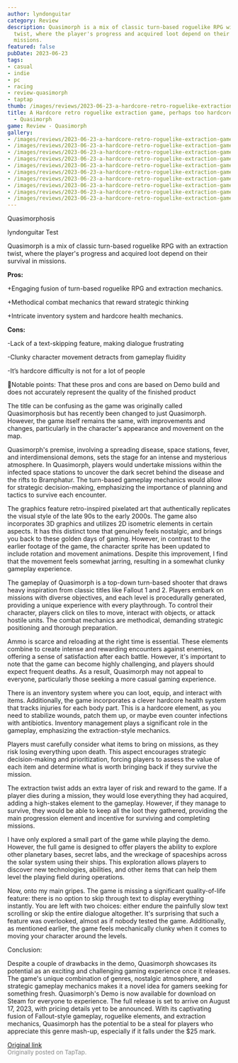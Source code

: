 ```yaml
---
author: lyndonguitar
category: Review
description: Quasimorph is a mix of classic turn-based roguelike RPG with an extraction
  twist, where the player's progress and acquired loot depend on their survival in
  missions.
featured: false
pubDate: 2023-06-23
tags:
- casual
- indie
- pc
- racing
- review-quasimorph
- taptap
thumb: /images/reviews/2023-06-23-a-hardcore-retro-roguelike-extraction-game-perhaps-too-hardcore--demo-review---quasimorph-0.avif
title: A Hardcore retro roguelike extraction game, perhaps too hardcore | Demo Review
  - Quasimorph
game: Review - Quasimorph
gallery:
- /images/reviews/2023-06-23-a-hardcore-retro-roguelike-extraction-game-perhaps-too-hardcore--demo-review---quasimorph-0.avif
- /images/reviews/2023-06-23-a-hardcore-retro-roguelike-extraction-game-perhaps-too-hardcore--demo-review---quasimorph-1.avif
- /images/reviews/2023-06-23-a-hardcore-retro-roguelike-extraction-game-perhaps-too-hardcore--demo-review---quasimorph-2.avif
- /images/reviews/2023-06-23-a-hardcore-retro-roguelike-extraction-game-perhaps-too-hardcore--demo-review---quasimorph-3.avif
- /images/reviews/2023-06-23-a-hardcore-retro-roguelike-extraction-game-perhaps-too-hardcore--demo-review---quasimorph-4.avif
- /images/reviews/2023-06-23-a-hardcore-retro-roguelike-extraction-game-perhaps-too-hardcore--demo-review---quasimorph-5.avif
- /images/reviews/2023-06-23-a-hardcore-retro-roguelike-extraction-game-perhaps-too-hardcore--demo-review---quasimorph-6.avif
- /images/reviews/2023-06-23-a-hardcore-retro-roguelike-extraction-game-perhaps-too-hardcore--demo-review---quasimorph-7.avif
- /images/reviews/2023-06-23-a-hardcore-retro-roguelike-extraction-game-perhaps-too-hardcore--demo-review---quasimorph-8.avif
- /images/reviews/2023-06-23-a-hardcore-retro-roguelike-extraction-game-perhaps-too-hardcore--demo-review---quasimorph-9.avif
---
```

Quasimorphosis

lyndonguitar
Test

Quasimorph is a mix of classic turn-based roguelike RPG with an extraction twist, where the player's progress and acquired loot depend on their survival in missions.


**Pros:**


+Engaging fusion of turn-based roguelike RPG and extraction mechanics.

+Methodical combat mechanics that reward strategic thinking

+Intricate inventory system and hardcore health mechanics.


**Cons:**


-Lack of a text-skipping feature, making dialogue frustrating

-Clunky character movement detracts from gameplay fluidity

-It’s hardcore difficulty is not for a lot of people

📝Notable points: That these pros and cons are based on Demo build and does not accurately represent the quality of the finished product

The title can be confusing as the game was originally called Quasimorphosis but has recently been changed to just Quasimorph. However, the game itself remains the same, with improvements and changes, particularly in the character's appearance and movement on the map.

Quasimorph's premise, involving a spreading disease, space stations, fever, and interdimensional demons, sets the stage for an intense and mysterious atmosphere. In Quasimorph, players would undertake missions within the infected space stations to uncover the dark secret behind the disease and the rifts to Bramphatur. The turn-based gameplay mechanics would allow for strategic decision-making, emphasizing the importance of planning and tactics to survive each encounter.

The graphics feature retro-inspired pixelated art that authentically replicates the visual style of the late 90s to the early 2000s. The game also incorporates 3D graphics and utilizes 2D isometric elements in certain aspects. It has this distinct tone that genuinely feels nostalgic, and brings you back to these golden days of gaming.  However, in contrast to the earlier footage of the game, the character sprite has been updated to include rotation and movement animations. Despite this improvement, I find that the movement feels somewhat jarring, resulting in a somewhat clunky gameplay experience.

The gameplay of Quasimorph is a top-down turn-based shooter that draws heavy inspiration from classic titles like Fallout 1 and 2. Players embark on missions with diverse objectives, and each level is procedurally generated, providing a unique experience with every playthrough. To control their character, players click on tiles to move, interact with objects, or attack hostile units. The combat mechanics are methodical, demanding strategic positioning and thorough preparation.

Ammo is scarce and reloading at the right time is essential. These elements combine to create intense and rewarding encounters against enemies, offering a sense of satisfaction after each battle. However, it's important to note that the game can become highly challenging, and players should expect frequent deaths. As a result, Quasimorph may not appeal to everyone, particularly those seeking a more casual gaming experience.

There is an inventory system where you can loot, equip, and interact with items. Additionally, the game incorporates a clever hardcore health system that tracks injuries for each body part. This is a hardcore element, as you need to stabilize wounds, patch them up, or maybe even counter infections with antibiotics. Inventory management plays a significant role in the gameplay, emphasizing the extraction-style mechanics.

Players must carefully consider what items to bring on missions, as they risk losing everything upon death. This aspect encourages strategic decision-making and prioritization, forcing players to assess the value of each item and determine what is worth bringing back if they survive the mission.

The extraction twist adds an extra layer of risk and reward to the game. If a player dies during a mission, they would lose everything they had acquired, adding a high-stakes element to the gameplay. However, if they manage to survive, they would be able to keep all the loot they gathered, providing the main progression element and incentive for surviving and completing missions.

I have only explored a small part of the game while playing the demo. However, the full game is designed to offer players the ability to explore other planetary bases, secret labs, and the wreckage of spaceships across the solar system using their ships. This exploration allows players to discover new technologies, abilities, and other items that can help them level the playing field during operations.

Now, onto my main gripes. The game is missing a significant quality-of-life feature: there is no option to skip through text to display everything instantly. You are left with two choices: either endure the painfully slow text scrolling or skip the entire dialogue altogether. It's surprising that such a feature was overlooked, almost as if nobody tested the game. Additionally, as mentioned earlier, the game feels mechanically clunky when it comes to moving your character around the levels.

Conclusion:

Despite a couple of drawbacks in the demo, Quasimorph showcases its potential as an exciting and challenging gaming experience once it releases. The game's unique combination of genres, nostalgic atmosphere, and strategic gameplay mechanics makes it a novel idea for gamers seeking for something fresh. Quasimorph's Demo is now available for download on Steam for everyone to experience. The full release is set to arrive on August 17, 2023, with pricing details yet to be announced. With its captivating fusion of Fallout-style gameplay, roguelike elements, and extraction mechanics, Quasimorph has the potential to be a steal for players who appreciate this genre mash-up, especially if it falls under the $25 mark.

[Original link](https://www.taptap.io/post/5883329)<br><span style="font-size: 0.95em; color: #888;">Originally posted on TapTap.</span>